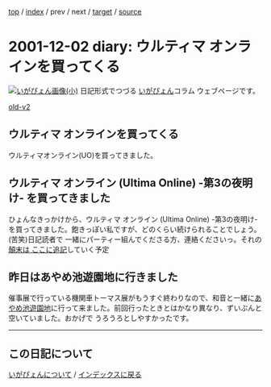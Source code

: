 [top](https://igapyon.github.io/diary/) 
 / [index](https://igapyon.github.io/diary/2001/index.html) 
 / prev 
 / next 
 / [target](https://igapyon.github.io/diary/2001/ig011202.html) 
 / [source](https://github.com/igapyon/diary/blob/gh-pages/2001/ig011202.html.src.md) 

2001-12-02 diary: ウルティマ オンラインを買ってくる
=====================================================================================================
[![いがぴょん画像(小)](https://igapyon.github.io/diary/images/iga200306s.jpg "いがぴょん")](https://igapyon.github.io/diary/memo/memoigapyon.html) 日記形式でつづる [いがぴょん](https://igapyon.github.io/diary/memo/memoigapyon.html)コラム ウェブページです。

[old-v2](ig011202-orig.html)

## ウルティマ オンラインを買ってくる

ウルティマオンライン(UO)を買ってきました。


## ウルティマ オンライン (Ultima Online) -第3の夜明け- を買ってきました

ひょんなきっかけから、ウルティマ オンライン (Ultima Online) -第3の夜明け-を買ってきました。飽きっぽい私ですが、どのくらい続けられることでしょう。(苦笑)日記読者で 一緒にパーティー組んでくださる方、連絡くださいっ。それの[顛末は ここに追記](../memo/memogameuo.html)していく予定

## 昨日はあやめ池遊園地に行きました

催事展で行っている機関車トーマス展がもうすぐ終わりなので、和音と一緒に[あやめ池遊園地](http://www.ayameike.co.jp/index.html)に行って来ました。前回行ったときとはかなり異なり、ずいぶんと空いていました。おかげで うろうろとしやすかったです。

----------------------------------------------------------------------------------------------------

## この日記について
[いがぴょんについて](https://igapyon.github.io/diary/memo/memoigapyon.html) / [インデックスに戻る](https://igapyon.github.io/diary/idxall.html)
